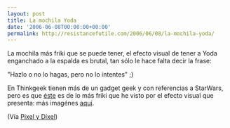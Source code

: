 ```yaml
---
layout: post
title: La mochila Yoda
date: '2006-06-08T00:00:00+00:00'
permalink: http://resistancefutile.com/2006/06/08/la-mochila-yoda/
---
```

<a href="http://www.thinkgeek.com/homeoffice/gear/817c/"><img style="float:right; margin:0 0 10px 10px;cursor:pointer; cursor:hand;" src="http://photos1.blogger.com/blogger/6639/1972/320/yoda_backpack_jedi2.jpg" border="0" alt="" /></a>La mochila más friki que se puede tener, el efecto visual de tener a Yoda enganchado a la espalda es brutal, tan sólo le hace falta decir la frase: 

"Hazlo o no lo hagas, pero no lo intentes" ;)

En Thinkgeek tienen más de un gadget geek y con referencias a StarWars, pero es que <a href="http://www.thinkgeek.com/homeoffice/gear/817c/">éste</a> es de lo más friki que he visto por el efecto visual que presenta: más imagénes <a href="http://www.thinkgeek.com/homeoffice/gear/817c/images/">aquí</a>.

(Vía <a href="http://www.pixelydixel.com/2006/06/mochila-para-jedis.html">Pixel y Díxel</a>)
